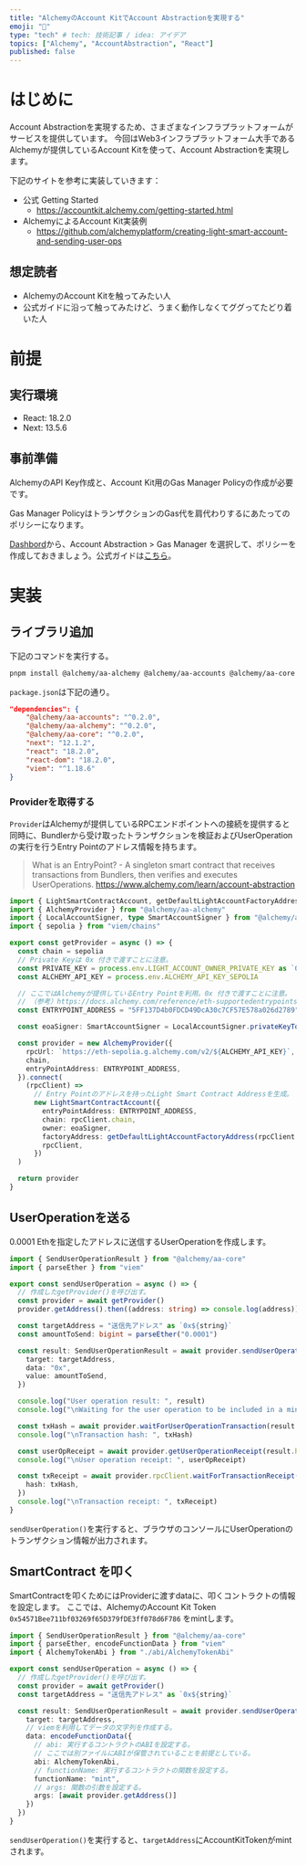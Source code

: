 ```yaml
---
title: "AlchemyのAccount KitでAccount Abstractionを実現する"
emoji: "👛"
type: "tech" # tech: 技術記事 / idea: アイデア
topics: ["Alchemy", "AccountAbstraction", "React"]
published: false
---
```


# はじめに

Account Abstractionを実現するため、さまざまなインフラプラットフォームがサービスを提供しています。
今回はWeb3インフラプラットフォーム大手であるAlchemyが提供しているAccount Kitを使って、Account Abstractionを実現します。

下記のサイトを参考に実装していきます：
- 公式 Getting Started
  - https://accountkit.alchemy.com/getting-started.html
- AlchemyによるAccount Kit実装例
  - https://github.com/alchemyplatform/creating-light-smart-account-and-sending-user-ops

## 想定読者

- AlchemyのAccount Kitを触ってみたい人
- 公式ガイドに沿って触ってみたけど、うまく動作しなくてググってたどり着いた人


# 前提
## 実行環境

- React: 18.2.0
- Next: 13.5.6

## 事前準備

AlchemyのAPI Key作成と、Account Kit用のGas Manager Policyの作成が必要です。

Gas Manager PolicyはトランザクションのGas代を肩代わりするにあたってのポリシーになります。

[Dashbord](https://dashboard.alchemy.com/)から、Account Abstraction > Gas Manager を選択して、ポリシーを作成しておきましょう。公式ガイドは[こちら](https://docs.alchemy.com/docs/setup-a-gas-manager-policy)。

# 実装

## ライブラリ追加

下記のコマンドを実行する。

```bash
pnpm install @alchemy/aa-alchemy @alchemy/aa-accounts @alchemy/aa-core viem
```

`package.json`は下記の通り。

```json
"dependencies": {
    "@alchemy/aa-accounts": "^0.2.0",
    "@alchemy/aa-alchemy": "^0.2.0",
    "@alchemy/aa-core": "^0.2.0",
    "next": "12.1.2",
    "react": "18.2.0",
    "react-dom": "18.2.0",
    "viem": "^1.18.6"   
}
```

### Providerを取得する
`Provider`はAlchemyが提供しているRPCエンドポイントへの接続を提供すると同時に、Bundlerから受け取ったトランザクションを検証およびUserOperationの実行を行うEntry Pointのアドレス情報を持ちます。

> What is an EntryPoint? - A singleton smart contract that receives transactions from Bundlers, then verifies and executes UserOperations.
> https://www.alchemy.com/learn/account-abstraction

```typescript
import { LightSmartContractAccount, getDefaultLightAccountFactoryAddress } from "@alchemy/aa-accounts"
import { AlchemyProvider } from "@alchemy/aa-alchemy"
import { LocalAccountSigner, type SmartAccountSigner } from "@alchemy/aa-core"
import { sepolia } from "viem/chains"

export const getProvider = async () => {
  const chain = sepolia
  // Private Keyは 0x 付きで渡すことに注意。
  const PRIVATE_KEY = process.env.LIGHT_ACCOUNT_OWNER_PRIVATE_KEY as `0x${string}`
  const ALCHEMY_API_KEY = process.env.ALCHEMY_API_KEY_SEPOLIA

  // ここではAlchemyが提供しているEntry Pointを利用。0x 付きで渡すことに注意。
  // （参考）https://docs.alchemy.com/reference/eth-supportedentrypoints
  const ENTRYPOINT_ADDRESS = "5FF137D4b0FDCD49DcA30c7CF57E578a026d2789" as `0x${string}`

  const eoaSigner: SmartAccountSigner = LocalAccountSigner.privateKeyToAccountSigner(PRIVATE_KEY)

  const provider = new AlchemyProvider({
    rpcUrl: `https://eth-sepolia.g.alchemy.com/v2/${ALCHEMY_API_KEY}`,
    chain,
    entryPointAddress: ENTRYPOINT_ADDRESS,
  }).connect(
    (rpcClient) =>
      // Entry Pointのアドレスを持ったLight Smart Contract Addressを生成。
      new LightSmartContractAccount({
        entryPointAddress: ENTRYPOINT_ADDRESS,
        chain: rpcClient.chain,
        owner: eoaSigner,
        factoryAddress: getDefaultLightAccountFactoryAddress(rpcClient.chain),
        rpcClient,
      })
  )

  return provider
}
```

## UserOperationを送る

0.0001 Ethを指定したアドレスに送信するUserOperationを作成します。

```typescript
import { SendUserOperationResult } from "@alchemy/aa-core"
import { parseEther } from "viem"

export const sendUserOperation = async () => {
  // 作成したgetProvider()を呼び出す。
  const provider = await getProvider()
  provider.getAddress().then((address: string) => console.log(address))

  const targetAddress = "送信先アドレス" as `0x${string}`
  const amountToSend: bigint = parseEther("0.0001")

  const result: SendUserOperationResult = await provider.sendUserOperation({
    target: targetAddress,
    data: "0x",
    value: amountToSend,
  })

  console.log("User operation result: ", result)
  console.log("\nWaiting for the user operation to be included in a mined transaction...")

  const txHash = await provider.waitForUserOperationTransaction(result.hash as `0x${string}`)
  console.log("\nTransaction hash: ", txHash)

  const userOpReceipt = await provider.getUserOperationReceipt(result.hash as `0x${string}`)
  console.log("\nUser operation receipt: ", userOpReceipt)

  const txReceipt = await provider.rpcClient.waitForTransactionReceipt({
    hash: txHash,
  })
  console.log("\nTransaction receipt: ", txReceipt)
}
```

`sendUserOperation()`を実行すると、ブラウザのコンソールにUserOperationのトランザクション情報が出力されます。

## SmartContract を叩く

SmartContractを叩くためにはProviderに渡すdataに、叩くコントラクトの情報を設定します。
ここでは、AlchemyのAccount Kit Token `0x54571Bee711bf03269f65D379fDE3ff078d6F786` をmintします。

```typescript
import { SendUserOperationResult } from "@alchemy/aa-core"
import { parseEther, encodeFunctionData } from "viem"
import { AlchemyTokenAbi } from "./abi/AlchemyTokenAbi"

export const sendUserOperation = async () => {
  // 作成したgetProvider()を呼び出す。
  const provider = await getProvider()
  const targetAddress = "送信先アドレス" as `0x${string}`

  const result: SendUserOperationResult = await provider.sendUserOperation({
    target: targetAddress,
    // viemを利用してデータの文字列を作成する。
    data: encodeFunctionData({
      // abi: 実行するコントラクトのABIを設定する。
      // ここでは別ファイルにABIが保管されていることを前提としている。
      abi: AlchemyTokenAbi,
      // functionName: 実行するコントラクトの関数を設定する。
      functionName: "mint",
      // args: 関数の引数を設定する。
      args: [await provider.getAddress()]
    })
  })
}
```

`sendUserOperation()`を実行すると、`targetAddress`にAccountKitTokenがmintされます。



